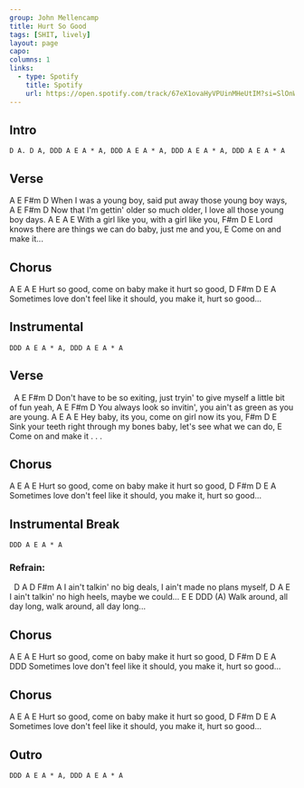```yaml
---
group: John Mellencamp
title: Hurt So Good
tags: [SHIT, lively]
layout: page
capo: 
columns: 1
links: 
  - type: Spotify
    title: Spotify
    url: https://open.spotify.com/track/67eX1ovaHyVPUinMHeUtIM?si=SlOnWkYpTYOT2Rui7GZHkw
---
```


## Intro

```chordpro
D A. D A, DDD A E A * A, DDD A E A * A, DDD A E A * A, DDD A E A * A
```

## Verse

A             E        F#m                   D
 When I was a young boy, said put away those young boy ways,
A                     E                  F#m                D
 Now that I'm gettin' older so much older, I love all those young boy days.
A                     E A                 E
 With a girl like you,   with a girl like you,
F#m                        D                E
 Lord knows there are things we can do baby, just me and you,
E
 Come on and make it...

## Chorus

A         E   A                     E
 Hurt so good, come on baby make it hurt so good,
D          F#m        D                               E         A
 Sometimes love don't feel like it should, you make it, hurt so good...

## Instrumental

```chordpro
DDD A E A * A, DDD A E A * A
```

## Verse

&nbsp;     A                 E         F#m                            D
 Don't have to be so exiting, just tryin' to give myself a little bit of fun yeah,
A                E          F#m                     D
 You always look so invitin', you ain't as green as you are  young.
A              E   A                     E
 Hey baby, its you, come on girl now its you,
F#m                     D                    E
 Sink your teeth right through my bones baby, let's see what we can do,
E
 Come on and make it . . .

## Chorus

A         E   A                     E
 Hurt so good, come on baby make it hurt so good,
D          F#m        D                               E         A
 Sometimes love don't feel like it should, you make it, hurt so good...

## Instrumental Break

```chordpro
DDD A E A * A
```

### Refrain:

&nbsp;     D                   A         D                F#m     A
 I ain't talkin' no big deals, I ain't made no plans myself,
D                   A                         E
 I ain't talkin' no high heels, maybe we could...
E                          E                            DDD  (A)
 Walk around, all day long, walk around, all day long...

## Chorus

A         E   A                     E
 Hurt so good, come on baby make it hurt so good,
D         F#m        D                                E         A     DDD
 Sometimes love don't feel like it should, you make it, hurt so good...

## Chorus

A         E   A                     E
 Hurt so good, come on baby make it hurt so good,
D          F#m        D                               E         A
 Sometimes love don't feel like it should, you make it, hurt so good...

## Outro

```chordpro
DDD A E A * A, DDD A E A * A
```
